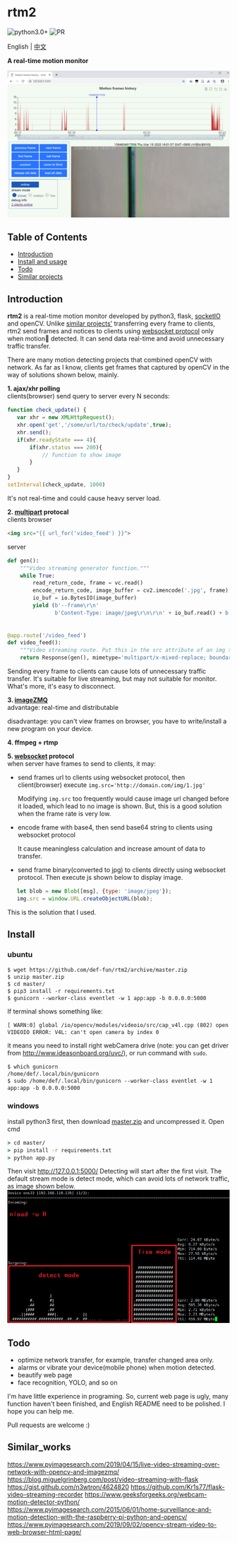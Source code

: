 # rtm2

![python3.0+](https://img.shields.io/badge/python-3.0+-blue)
![PR](https://img.shields.io/badge/PRs-welcome-brightgreen)

English | [中文](README-zh.md)

**A real-time motion monitor**

![screenshot](doc/chart_page.PNG)


## Table of Contents
- [Introduction](#Introduction)
- [Install and usage](#Install)
- [Todo](#Todo)
- [Similar projects](#Similar_works)


## Introduction
**rtm2** is a real-time motion monitor developed by python3, flask, [socketIO](https://socket.io/) and openCV.
Unlike [similar projects'](#Similar_works) transferring every frame to clients, rtm2 send frames and notices to clients using [websocket protocol](https://en.wikipedia.org/wiki/WebSocket) only when motion🏃 detected.
It can send data real-time and avoid unnecessary traffic transfer.

There are many motion detecting projects that combined openCV with network. As far as I know, clients get frames that captured by openCV in the way of solutions shown below, mainly.

 **1. ajax/xhr polling** <br>
 clients(browser) send query to server every N seconds:
 ```javascript
function check_update() {
    var xhr = new XMLHttpRequest();
    xhr.open('get','/some/url/to/check/update',true);
    xhr.send();
    if(xhr.readyState === 4){
        if(xhr.status === 200){
            // function to show image
        }
    }
}
setInterval(check_update, 1000)
```
It's not real-time and could cause heavy server load.


 **2. [multipart](https://www.w3.org/Protocols/rfc1341/7_2_Multipart.html) protocal** <br>
 clients browser
 ```html
<img src="{{ url_for('video_feed') }}">
```
 server
```python
def gen():
    """Video streaming generator function."""
    while True:
        read_return_code, frame = vc.read()
        encode_return_code, image_buffer = cv2.imencode('.jpg', frame)
        io_buf = io.BytesIO(image_buffer)
        yield (b'--frame\r\n'
               b'Content-Type: image/jpeg\r\n\r\n' + io_buf.read() + b'\r\n')


@app.route('/video_feed')
def video_feed():
    """Video streaming route. Put this in the src attribute of an img tag."""
    return Response(gen(), mimetype='multipart/x-mixed-replace; boundary=frame')
```
Sending every frame to clients can cause lots of unnecessary traffic transfer.
It's suitable for live streaming, but may not suitable for monitor. 
What's more, it's easy to disconnect.


 **3. [imageZMQ](https://github.com/jeffbass/imagezmq)** <br>
advantage: real-time and distributable

disadvantage: you can't view frames on browser, you have to write/install a new program on your device.

 **4. ffmpeg + rtmp** <br>

 **5. [websocket](https://en.wikipedia.org/wiki/WebSocket) protocol** <br>
when server have frames to send to clients, it may:
 + send frames url to clients using websocket protocol, then client(browser) execute `img.src='http://domain.com/img/1.jpg'`
 
   Modifying `img.src` too frequently would cause image url changed before it loaded, which lead to no image is shown.
   But, this is a good solution when the frame rate is very low.
   
 + encode frame with base4, then send base64 string to clients using websocket protocol
 
   It cause meaningless calculation and increase amount of data to transfer.
   
 + send frame binary(converted to jpg) to clients directly using websocket protocol. Then execute js shown below to display image.
 
 ```js
    let blob = new Blob([msg], {type: 'image/jpeg'});
    img.src = window.URL.createObjectURL(blob);
 ```
   This is the solution that I used. 


## Install
### ubuntu
```shell script
$ wget https://github.com/def-fun/rtm2/archive/master.zip
$ unzip master.zip
$ cd master/
$ pip3 install -r requirements.txt
$ gunicorn --worker-class eventlet -w 1 app:app -b 0.0.0.0:5000 
```


If terminal shows something like:
```
[ WARN:0] global /io/opencv/modules/videoio/src/cap_v4l.cpp (802) open VIDEOIO ERROR: V4L: can't open camera by index 0
```
it means you need to install right webCamera drive (note: you can get driver from http://www.ideasonboard.org/uvc/),
 or run command with `sudo`.
```shell script
$ which gunicorn 
/home/def/.local/bin/gunicorn
$ sudo /home/def/.local/bin/gunicorn --worker-class eventlet -w 1 app:app -b 0.0.0.0:5000
```


### windows
install python3 first, then download [master.zip](https://github.com/def-fun/rtm2/master.zip) and uncompressed it.
Open cmd
```cmd
> cd master/
> pip install -r requirements.txt
> python app.py
```

Then visit http://127.0.0.1:5000/ 
Detecting will start after the first visit. The default stream mode is detect mode, which can avoid lots of network traffic, as image shown below.
![detect mode vs stream mode](doc/detect_mode_vs_live_mode.PNG)


## Todo
+ optimize network transfer, for example, transfer changed area only.
+ alarms or vibrate your device(mobile phone) when motion detected.
+ beautify web page
+ face recognition, YOLO, and so on

I'm have little experience in programing. So, current web page is ugly,  many function haven't been finished, and English README need to be polished. 
I hope you can help me.

Pull requests are welcome :)


## Similar_works
https://www.pyimagesearch.com/2019/04/15/live-video-streaming-over-network-with-opencv-and-imagezmq/
https://blog.miguelgrinberg.com/post/video-streaming-with-flask
https://gist.github.com/n3wtron/4624820 
https://github.com/Kr1s77/flask-video-streaming-recorder 
https://www.geeksforgeeks.org/webcam-motion-detector-python/ 
https://www.pyimagesearch.com/2015/06/01/home-surveillance-and-motion-detection-with-the-raspberry-pi-python-and-opencv/ 
https://www.pyimagesearch.com/2019/09/02/opencv-stream-video-to-web-browser-html-page/ 
